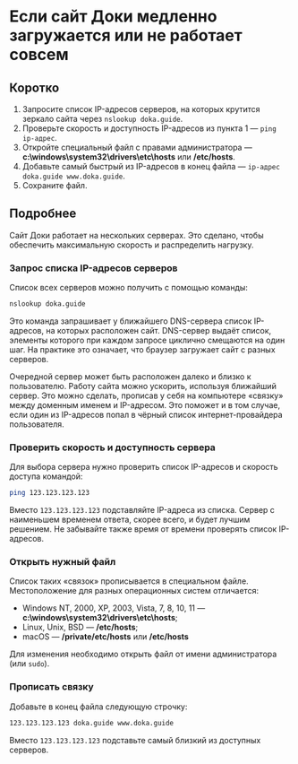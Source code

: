 # Если сайт Доки медленно загружается или не работает совсем

## Коротко

1. Запросите список IP-адресов серверов, на которых крутится зеркало сайта через `nslookup doka.guide`.
2. Проверьте скорость и доступность IP-адресов из пункта 1 — `ping ip-адрес`.
3. Откройте специальный файл с правами администратора — **c:\windows\system32\drivers\etc\hosts** или **/etc/hosts**.
4. Добавьте самый быстрый из IP-адресов в конец файла — `ip-адрес doka.guide www.doka.guide`.
5. Сохраните файл.

## Подробнее

Сайт Доки работает на нескольких серверах. Это сделано, чтобы обеспечить максимальную скорость и распределить нагрузку.

### Запрос списка IP-адресов серверов

Список всех серверов можно получить с помощью команды:

```bash
nslookup doka.guide
```

Это команда запрашивает у ближайшего DNS-сервера список IP-адресов, на которых расположен сайт. DNS-сервер выдаёт список, элементы которого при каждом запросе циклично смещаются на один шаг. На практике это означает, что браузер загружает сайт с разных серверов.

Очередной сервер может быть расположен далеко и близко к пользователю. Работу сайта можно ускорить, используя ближайший сервер. Это можно сделать, прописав у себя на компьютере «связку» между доменным именем и IP-адресом. Это поможет и в том случае, если один из IP-адресов попал в чёрный список интернет-провайдера пользователя.

### Проверить скорость и доступность сервера

Для выбора сервера нужно проверить список IP-адресов и скорость доступа командой:

```bash
ping 123.123.123.123
```

Вместо `123.123.123.123` подставляйте IP-адреса из списка. Сервер с наименьшем временем ответа, скорее всего, и будет лучшим решением. Не забывайте также время от времени проверять список IP-адресов.

### Открыть нужный файл

Список таких «связок» прописывается в специальном файле. Местоположение для разных операционных систем отличается:

- Windows NT, 2000, XP, 2003, Vista, 7, 8, 10, 11 — **c:\windows\system32\drivers\etc\hosts**;
- Linux, Unix, BSD — **/etc/hosts**;
- macOS — **/private/etc/hosts** или **/etc/hosts**

Для изменения необходимо открыть файл от имени администратора (или `sudo`).

### Прописать связку

Добавьте в конец файла следующую строчку:

```bash
123.123.123.123 doka.guide www.doka.guide
```

Вместо `123.123.123.123` подставьте самый близкий из доступных серверов.

